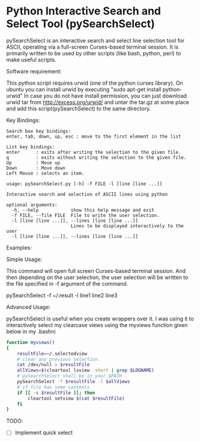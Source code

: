 Python Interactive Search and Select Tool (pySearchSelect)
==============

pySearchSelect is an interactive search and select line selection tool for
ASCII, operating via a full-screen Curses-based terminal session. It is
primarily written to be used by other scripts (like bash, python, perl) to make
useful scripts.

Software requirement:

This python script requires urwid (one of the python curses library). On ubuntu
you can install urwid by executing "sudo apt-get install  python-urwid" In case
you do not have install permission, you can just download urwid tar from
http://excess.org/urwid/ and untar the tar.gz at some place and add this
script(pySearchSelect) to the same directory.

Key Bindings:
```
Search box key bindings:
enter, tab, down, up, esc : move to the first element in the list

List key bindings:
enter      : exits after writing the selection to the given file.
q          : exits without writing the selection to the given file.
Up         : Move up
Down       : Move down
Left Mouse : selects an item.

usage: pySearchSelect.py [-h] -f FILE -l [line [line ...]]

Interactive search and selection of ASCII lines using python

optional arguments:
  -h, --help            show this help message and exit
  -f FILE, --file FILE  File to write the user selection.
  -l [line [line ...]], --lines [line [line ...]]
                        Lines to be displayed interactively to the user
  -l [line [line ...]], --lines [line [line ...]]
```
Examples:

Simple Usage:

This command will open full screen Curses-based terminal session. And then
depending on the user selection, the user selection will be written to the file
specified in -f argument of the command.

pySearchSelect -f ~/.result -l line1 line2 line3

Advanced Usage:

pySearchSelect is useful when you create wrappers over it. I was using it to
interactively select my clearcase views using the myviews function given below
in my .bashrc

```bash
function myviews()
{
    resultFile=~/.selectedview
    # clear any previous selection.
    cat /dev/null > $resultFile
    allViews=$(cleartool lsview -short | grep $LOGNAME)
    # pySearchSelect shall be in your $PATH
    pySearchSelect -f $resultFile -l $allViews
    # if file has some contents
    if [[ -s $resultFile ]]; then
        cleartool setview $(cat $resultFile)
    fi
}
```
TODO: 
- [ ] Implement quick select

